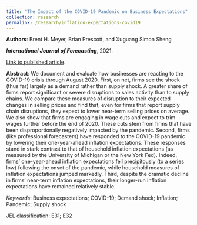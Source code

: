 ```yaml
---
title: "The Impact of the COVID-19 Pandemic on Business Expectations"
collection: research
permalink: /research/inflation-expectations-covid19
---
```


__Authors__: Brent H. Meyer, Brian Prescott, and Xuguang Simon Sheng</span>

**_International Journal of Forecasting_**, 2021.

[Link to published article](https://doi.org/10.1016/j.ijforecast.2021.02.009).

**Abstract**: We document and evaluate how businesses are reacting to the COVID-19 crisis through August 2020. First, on net, firms see the shock (thus far) largely as a demand rather than supply shock. A greater share of firms report significant or severe disruptions to sales activity than to supply chains. We compare these measures of disruption to their expected changes in selling prices and find that, even for firms that report supply chain disruptions, they expect to lower near-term selling prices on average. We also show that firms are engaging in wage cuts and expect to trim wages further before the end of 2020. These cuts stem from firms that have been disproportionally negatively impacted by the pandemic. Second, firms (like professional forecasters) have responded to the COVID-19 pandemic by lowering their one-year-ahead inflation expectations. These responses stand in stark contrast to that of household inflation expectations (as measured by the University of Michigan or the New York Fed). Indeed, firms’ one-year-ahead inflation expectations fell precipitously (to a series low) following the onset of the pandemic, while household measures of inflation expectations jumped markedly. Third, despite the dramatic decline in firms’ near-term inflation expectations, their longer-run inflation expectations have remained relatively stable.

*Keywords*: Business expectations; COVID-19; Demand shock; Inflation; Pandemic; Supply shock

JEL classification: E31; E32